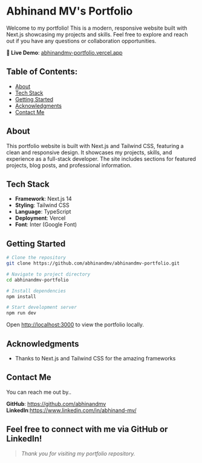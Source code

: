 # **Abhinand MV's Portfolio**

Welcome to my portfolio! This is a modern, responsive website built with Next.js showcasing my projects and skills. Feel free to explore and reach out if you have any questions or collaboration opportunities.

**🔗 Live Demo**: [abhinandmv-portfolio.vercel.app](https://abhinandmv-portfolio.vercel.app/)

## Table of Contents:
- [About](#about)
- [Tech Stack](#tech-stack)
- [Getting Started](#getting-started)
- [Acknowledgments](#acknowledgments)
- [Contact Me](#contact-me)

## **About**
This portfolio website is built with Next.js and Tailwind CSS, featuring a clean and responsive design. It showcases my projects, skills, and experience as a full-stack developer. The site includes sections for featured projects, blog posts, and professional information.

## **Tech Stack**
- **Framework**: Next.js 14
- **Styling**: Tailwind CSS
- **Language**: TypeScript
- **Deployment**: Vercel
- **Font**: Inter (Google Font)

## **Getting Started**

```bash
# Clone the repository
git clone https://github.com/abhinandmv/abhinandmv-portfolio.git

# Navigate to project directory
cd abhinandmv-portfolio

# Install dependencies
npm install

# Start development server
npm run dev
```

Open [http://localhost:3000](http://localhost:3000) to view the portfolio locally.

## **Acknowledgments**
- Thanks to Next.js and Tailwind CSS for the amazing frameworks

## **Contact Me**
You can reach me out by..

**GitHub**: https://github.com/abhinandmv
**LinkedIn**:https://www.linkedin.com/in/abhinand-mv/

Feel free to connect with me via GitHub or LinkedIn!
---

> *Thank you for visiting my portfolio repository.*
